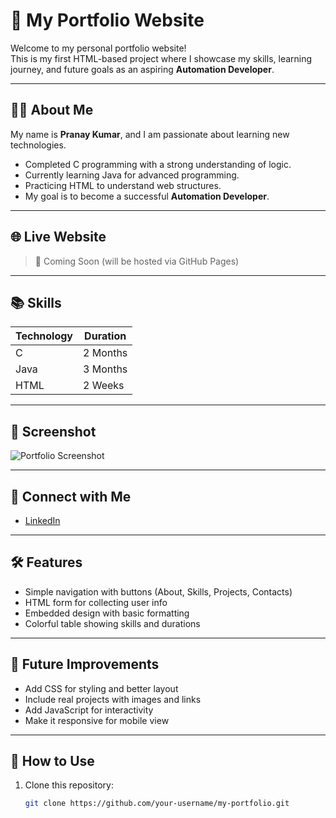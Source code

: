 # 💼 My Portfolio Website

Welcome to my personal portfolio website!  
This is my first HTML-based project where I showcase my skills, learning journey, and future goals as an aspiring **Automation Developer**.

---

## 👨‍💻 About Me

My name is **Pranay Kumar**, and I am passionate about learning new technologies.

- Completed C programming with a strong understanding of logic.
- Currently learning Java for advanced programming.
- Practicing HTML to understand web structures.
- My goal is to become a successful **Automation Developer**.

---

## 🌐 Live Website

> 🔗 Coming Soon (will be hosted via GitHub Pages)

---

## 📚 Skills

| Technology | Duration   |
|------------|------------|
| C          | 2 Months   |
| Java       | 3 Months   |
| HTML       | 2 Weeks    |

---

## 📸 Screenshot

![Portfolio Screenshot](fb.png)

---

## 🔗 Connect with Me

- [LinkedIn](https://www.linkedin.com/in/pranay-kumar-1b0387350)

---

## 🛠️ Features

- Simple navigation with buttons (About, Skills, Projects, Contacts)
- HTML form for collecting user info
- Embedded design with basic formatting
- Colorful table showing skills and durations

---

## 📌 Future Improvements

- Add CSS for styling and better layout
- Include real projects with images and links
- Add JavaScript for interactivity
- Make it responsive for mobile view

---

## 🚀 How to Use

1. Clone this repository:
   ```bash
   git clone https://github.com/your-username/my-portfolio.git
